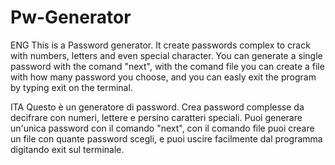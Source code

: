 # Pw-Generator

ENG
This is a Password generator. It create passwords complex to crack with numbers, letters and even special character.
You can generate a single password with the comand "next", with the comand file you can create a file with how many password you choose, and you can easly exit the program by typing exit on the terminal.


ITA
Questo è un generatore di password. Crea password complesse da decifrare con numeri, lettere e persino caratteri speciali.
Puoi generare un'unica password con il comando "next", con il comando file puoi creare un file con quante password scegli, e puoi uscire facilmente dal programma digitando exit sul terminale.
